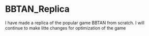 # BBTAN_Replica
I have made a replica of the popular game BBTAN from scratch.
I will continue to make litte changes for optimization of the game

